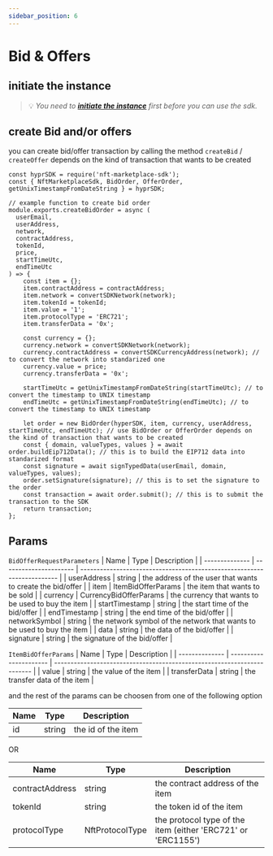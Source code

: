```yaml
---
sidebar_position: 6
---
```


# Bid & Offers

## initiate the instance

> 💡 _You need to **[initiate the instance](/docs/intro)** first before you can use the sdk._

## create Bid and/or offers

you can create bid/offer transaction by calling the method `createBid` / `createOffer` depends on the kind of transaction that wants to be created

```
const hyprSDK = require('nft-marketplace-sdk');
const { NftMarketplaceSdk, BidOrder, OfferOrder, getUnixTimestampFromDateString } = hyprSDK;

// example function to create bid order
module.exports.createBidOrder = async (
  userEmail,
  userAddress,
  network,
  contractAddress,
  tokenId,
  price,
  startTimeUtc,
  endTimeUtc
) => {
    const item = {};
    item.contractAddress = contractAddress;
    item.network = convertSDKNetwork(network);
    item.tokenId = tokenId;
    item.value = '1';
    item.protocolType = 'ERC721';
    item.transferData = '0x';

    const currency = {};
    currency.network = convertSDKNetwork(network);
    currency.contractAddress = convertSDKCurrencyAddress(network); // to convert the network into standarized one
    currency.value = price;
    currency.transferData = '0x';

    startTimeUtc = getUnixTimestampFromDateString(startTimeUtc); // to convert the timestamp to UNIX timestamp
    endTimeUtc = getUnixTimestampFromDateString(endTimeUtc); // to convert the timestamp to UNIX timestamp

    let order = new BidOrder(hyperSDK, item, currency, userAddress, startTimeUtc, endTimeUtc); // use BidOrder or OfferOrder depends on the kind of transaction that wants to be created
    const { domain, valueTypes, values } = await order.buildEip712Data(); // this is to build the EIP712 data into standarized format
    const signature = await signTypedData(userEmail, domain, valueTypes, values);
    order.setSignature(signature); // this is to set the signature to the order
    const transaction = await order.submit(); // this is to submit the transaction to the SDK
    return transaction;
};
```

## Params

`BidOfferRequestParameters`
| Name | Type | Description |
| -------------- | ---------------------- | ----------------------------------------------------------------------- |
| userAddress | string | the address of the user that wants to create the bid/offer |
| item | ItemBidOfferParams | the item that wants to be sold |
| currency | CurrencyBidOfferParams | the currency that wants to be used to buy the item |
| startTimestamp | string | the start time of the bid/offer |
| endTimestamp | string | the end time of the bid/offer |
| networkSymbol | string | the network symbol of the network that wants to be used to buy the item |
| data | string | the data of the bid/offer |
| signature | string | the signature of the bid/offer |

`ItemBidOfferParams`
| Name | Type | Description |
| -------------- | ---------------------- | ----------------------------------------------------------------------- |
| value | string | the value of the item |
| transferData | string | the transfer data of the item |

and the rest of the params can be choosen from one of the following option

| Name | Type   | Description        |
| ---- | ------ | ------------------ |
| id   | string | the id of the item |

OR

| Name            | Type            | Description                                                  |
| --------------- | --------------- | ------------------------------------------------------------ |
| contractAddress | string          | the contract address of the item                             |
| tokenId         | string          | the token id of the item                                     |
| protocolType    | NftProtocolType | the protocol type of the item (either 'ERC721' or 'ERC1155') |

